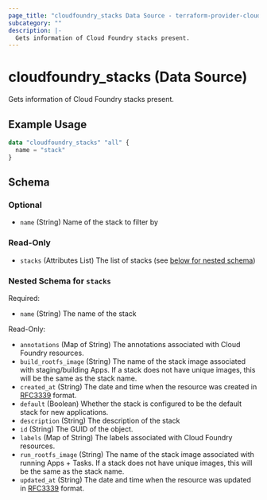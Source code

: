 ```yaml
---
page_title: "cloudfoundry_stacks Data Source - terraform-provider-cloudfoundry"
subcategory: ""
description: |-
  Gets information of Cloud Foundry stacks present.
---
```


# cloudfoundry_stacks (Data Source)

Gets information of Cloud Foundry stacks present.

## Example Usage

```terraform
data "cloudfoundry_stacks" "all" {
  name = "stack"
}
```

<!-- schema generated by tfplugindocs -->
## Schema

### Optional

- `name` (String) Name of the stack to filter by

### Read-Only

- `stacks` (Attributes List) The list of stacks (see [below for nested schema](#nestedatt--stacks))

<a id="nestedatt--stacks"></a>
### Nested Schema for `stacks`

Required:

- `name` (String) The name of the stack

Read-Only:

- `annotations` (Map of String) The annotations associated with Cloud Foundry resources.
- `build_rootfs_image` (String) The name of the stack image associated with staging/building Apps. If a stack does not have unique images, this will be the same as the stack name.
- `created_at` (String) The date and time when the resource was created in [RFC3339](https://www.ietf.org/rfc/rfc3339.txt) format.
- `default` (Boolean) Whether the stack is configured to be the default stack for new applications.
- `description` (String) The description of the stack
- `id` (String) The GUID of the object.
- `labels` (Map of String) The labels associated with Cloud Foundry resources.
- `run_rootfs_image` (String) The name of the stack image associated with running Apps + Tasks. If a stack does not have unique images, this will be the same as the stack name.
- `updated_at` (String) The date and time when the resource was updated in [RFC3339](https://www.ietf.org/rfc/rfc3339.txt) format.